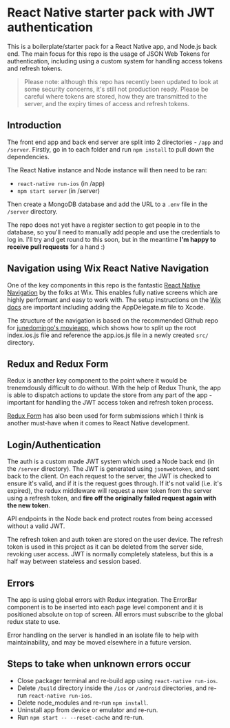 # React Native starter pack with JWT authentication

This is a boilerplate/starter pack for a React Native app, and Node.js back end. The main focus for this repo is the usage of JSON Web Tokens for authentication, including using a custom system for handling access tokens and refresh tokens.

> Please note: although this repo has recently been updated to look at some security concerns, it's still not production ready. Please be careful where tokens are stored, how they are transmitted to the server, and the expiry times of access and refresh tokens.

## Introduction

The front end app and back end server are split into 2 directories - `/app` and `/server`. Firstly, go in to each folder and run `npm install` to pull down the dependencies.

The React Native instance and Node instance will then need to be ran:

* `react-native run-ios` (in /app)
* `npm start server` (in /server)

Then create a MongoDB database and add the URL to a `.env` file in the `/server` directory.

The repo does not yet have a register section to get people in to the database, so you'll need to manually add people and use the credentials to log in. I'll try and get round to this soon, but in the meantime **I'm happy to receive pull requests** for a hand :)

## Navigation using Wix React Native Navigation

One of the key components in this repo is the fantastic [React Native Navigation](https://github.com/wix/react-native-navigation) by the folks at Wix. This enables fully native screens which are highly performant and easy to work with. The setup instructions on the [Wix docs](https://wix.github.io/react-native-navigation/#/installation-ios) are important including adding the AppDelegate.m file to Xcode.

The structure of the navigation is based on the recommended Github repo for [junedomingo's movieapp](https://github.com/junedomingo/movieapp), which shows how to split up the root index.ios.js file and reference the app.ios.js file in a newly created `src/` directory.

## Redux and Redux Form

Redux is another key component to the point where it would be trenemdously difficult to do without. With the help of Redux Thunk, the app is able to dispatch actions to update the store from any part of the app - important for handling the JWT access token and refresh token process.

[Redux Form](http://redux-form.com/7.0.3/) has also been used for form submissions which I think is another must-have when it comes to React Native development.

## Login/Authentication

The auth is a custom made JWT system which used a Node back end (in the `/server` directory). The JWT is generated using `jsonwebtoken`, and sent back to the client. On each request to the server, the JWT is checked to ensure it's valid, and if it is the request goes through. If it's not valid (i.e. it's expired), the redux middleware will request a new token from the server using a refresh token, and **fire off the originally failed request again with the new token**.

API endpoints in the Node back end protect routes from being accessed without a valid JWT.

The refresh token and auth token are stored on the user device. The refresh token is used in this project as it can be deleted from the server side, revoking user access. JWT is normally completely stateless, but this is a half way between stateless and session based.

## Errors

The app is using global errors with Redux integration. The ErrorBar component is to be inserted into each page level component and it is positioned absolute on top of screen. All errors must subscribe to the global redux state to use.

Error handling on the server is handled in an isolate file to help with maintainability, and may be moved elsewhere in a future version.

## Steps to take when unknown errors occur

* Close packager terminal and re-build app using `react-native run-ios`.
* Delete `/build` directory inside the `/ios` or `/android` directories, and re-run `react-native run-ios`.
* Delete node_modules and re-run `npm install`.
* Uninstall app from device or emulator and re-run.
* Run `npm start -- --reset-cache` and re-run.
